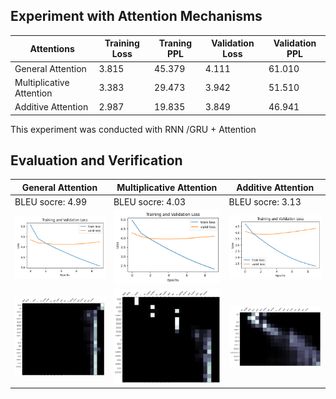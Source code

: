 ## Experiment with Attention Mechanisms

| Attentions | Training Loss | Traning PPL | Validation Loss | Validation PPL |
|----------|----------|----------|----------|----------|
|General Attention    | 3.815     | 45.379     | 4.111     | 61.010     |
| Multiplicative Attention   | 3.383     | 29.473     | 3.942     | 51.510     |
| Additive Attention  | 2.987     | 19.835     | 3.849     | 46.941     |

This experiment was conducted with RNN /GRU + Attention 
## Evaluation and Verification
| General Attention | Multiplicative Attention | Additive Attention |
|------------------------|------------------------|------------------------|
|BLEU socre: 4.99 |BLEU socre: 4.03 |BLEU socre: 3.13|
| ![Image 1](genaralAttention1.png) | ![Image 2](multiplicativeAttention1.png) | ![Image 3](AdditiveAttention1.png) |
| ![Image 4](genaralAttention2.png) | ![Image 5](multiplicativeAttention2.png) | ![Image 6](AdditiveAttention2.png) |
